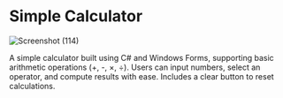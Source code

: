 # Simple Calculator
![Screenshot (114)](https://github.com/user-attachments/assets/97cd53af-3aae-4831-b1af-5983cbcc0263)

A simple calculator built using C# and Windows Forms, supporting basic arithmetic operations (+, -, ×, ÷). Users can input numbers, select an operator, and compute results with ease. Includes a clear button to reset calculations.
